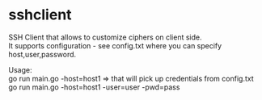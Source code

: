 # sshclient
SSH Client that allows to customize ciphers on client side.<br>
It supports configuration - see config.txt where you can specify host,user,password.<br>

Usage:<br>
go run main.go -host=host1 => that will pick up credentials from config.txt<br>
go run main.go -host=host1 -user=user -pwd=pass<br>
